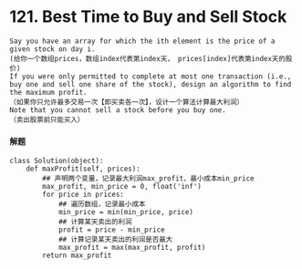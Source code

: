 # 121. Best Time to Buy and Sell Stock

    Say you have an array for which the ith element is the price of a given stock on day i.
    (给你一个数组prices，数组index代表第index天， prices[index]代表第index天的股价)
    If you were only permitted to complete at most one transaction (i.e., buy one and sell one share of the stock), design an algorithm to find the maximum profit.
    （如果你只允许最多交易一次【即买卖各一次】，设计一个算法计算最大利润）
    Note that you cannot sell a stock before you buy one.
    （卖出股票前只能买入）

#### 解题
```
class Solution(object):
    def maxProfit(self, prices):
        ## 声明两个变量，记录最大利润max_profit、最小成本min_price
        max_profit, min_price = 0, float('inf')
        for price in prices:
            ## 遍历数组，记录最小成本
            min_price = min(min_price, price)
            ## 计算某天卖出的利润
            profit = price - min_price
            ## 计算记录某天卖出的利润是否最大
            max_profit = max(max_profit, profit)
        return max_profit
```
